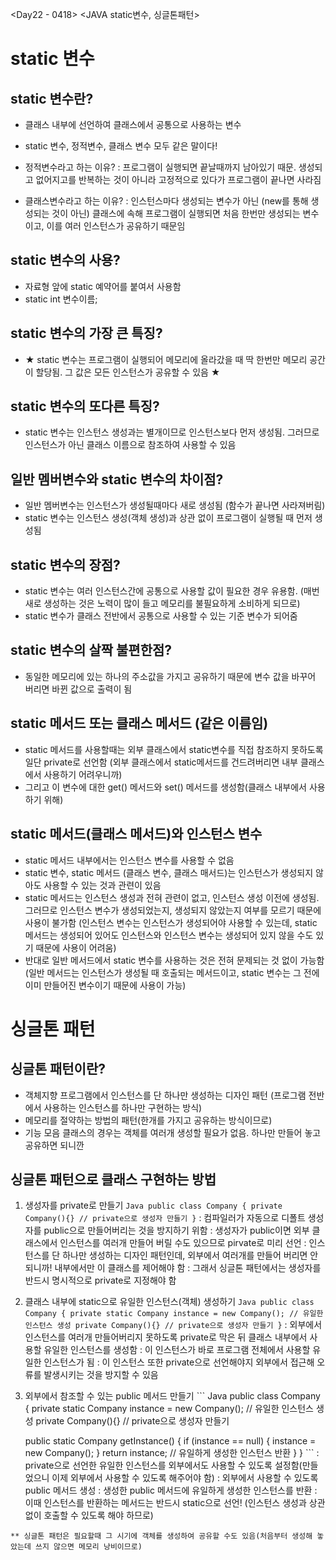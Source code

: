 <Day22 - 0418>
<JAVA static변수, 싱글톤패턴>

# static 변수

## static 변수란?
  - 클래스 내부에 선언하여 클래스에서 공통으로 사용하는 변수
  - static 변수, 정적변수, 클래스 변수 모두 같은 말이다!

  - 정적변수라고 하는 이유?
    : 프로그램이 실행되면 끝날때까지 남아있기 때문. 생성되고 없어지고를 반복하는 것이 아니라 고정적으로 있다가 프로그램이 끝나면 사라짐
  - 클래스변수라고 하는 이유?
    : 인스턴스마다 생성되는 변수가 아닌 (new를 통해 생성되는 것이 아닌) 클래스에 속해 프로그램이 실행되면 처음 한번만 생성되는 변수이고, 이를 여러 인스턴스가 공유하기 때문임

## static 변수의 사용?
  - 자료형 앞에 static 예약어를 붙여서 사용함
  - static int 변수이름;

## static 변수의 가장 큰 특징?
  - ★ static 변수는 프로그램이 실행되어 메모리에 올라갔을 때 딱 한번만 메모리 공간이 할당됨. 그 값은 모든 인스턴스가 공유할 수 있음 ★

## static 변수의 또다른 특징?
  - static 변수는 인스턴스 생성과는 별개이므로 인스턴스보다 먼저 생성됨. 그러므로 인스턴스가 아닌 클래스 이름으로 참조하여 사용할 수 있음

## 일반 멤버변수와 static 변수의 차이점?
  - 일반 멤버변수는 인스턴스가 생성될때마다 새로 생성됨 (함수가 끝나면 사라져버림)
  - static 변수는 인스턴스 생성(객체 생성)과 상관 없이 프로그램이 실행될 때 먼저 생성됨

## static 변수의 장점?
  - static 변수는 여러 인스턴스간에 공통으로 사용할 값이 필요한 경우 유용함. (매번 새로 생성하는 것은 노력이 많이 들고 메모리를 불필요하게 소비하게 되므로)
  - static 변수가 클래스 전반에서 공통으로 사용할 수 있는 기준 변수가 되어줌

## static 변수의 살짝 불편한점?
  - 동일한 메모리에 있는 하나의 주소값을 가지고 공유하기 때문에 변수 값을 바꾸어 버리면 바뀐 값으로 출력이 됨

## static 메서드 또는 클래스 메서드 (같은 이름임)
  - static 메서드를 사용할때는 외부 클래스에서 static변수를 직접 참조하지 못하도록 일단 private로 선언함 (외부 클래스에서 static메서드를 건드려버리면 내부 클래스에서 사용하기 어려우니까)
  - 그리고 이 변수에 대한 get() 메서드와 set() 메서드를 생성함(클래스 내부에서 사용하기 위해)

## static 메서드(클래스 메서드)와 인스턴스 변수
  - static 메서드 내부에서는 인스턴스 변수를 사용할 수 없음
  - static 변수, static 메서드 (클래스 변수, 클래스 매서드)는 인스턴스가 생성되지 않아도 사용할 수 있는 것과 관련이 있음
  - static 메서드는 인스턴스 생성과 전혀 관련이 없고, 인스턴스 생성 이전에 생성됨. 그러므로 인스턴스 변수가 생성되었는지, 생성되지 않았는지 여부를 모르기 때문에 사용이 불가함 (인스턴스 변수는 인스턴스가 생성되어야 사용할 수 있는데, static 메서드는 생성되어 있어도 인스턴스와 인스턴스 변수는 생성되어 있지 않을 수도 있기 때문에 사용이 어려움)
  - 반대로 일반 메서드에서 static 변수를 사용하는 것은 전혀 문제되는 것 없이 가능함(일반 메서드는 인스턴스가 생성될 때 호출되는 메서드이고, static 변수는 그 전에 이미 만들어진 변수이기 때문에 사용이 가능) 

# 싱글톤 패턴

## 싱글톤 패턴이란?
  - 객체지향 프로그램에서 인스턴스를 단 하나만 생성하는 디자인 패턴 (프로그램 전반에서 사용하는 인스턴스를 하나만 구현하는 방식)
  - 메모리를 절약하는 방법의 패턴(한개를 가지고 공유하는 방식이므로)
  - 기능 모음 클래스의 경우는 객체를 여러개 생성할 필요가 없음. 하나만 만들어 놓고 공유하면 되니깐

## 싱글톤 패턴으로 클래스 구현하는 방법
  1. 생성자를 private로 만들기 
    ``` Java
    public class Company {
      private Company(){} // private으로 생성자 만들기
    }
    ```
    : 컴파일러가 자동으로 디폴트 생성자를 public으로 만들어버리는 것을 방지하기 위함
    : 생성자가 public이면 외부 클래스에서 인스턴스를 여러개 만들어 버릴 수도 있으므로 pirvate로 미리 선언
    : 인스턴스를 단 하나만 생성하는 디자인 패턴인데, 외부에서 여러개를 만들어 버리면 안되니까! 내부에서만 이 클래스를 제어해야 함
    : 그래서 싱글톤 패턴에서는 생성자를 반드시 명시적으로 private로 지정해야 함

  2. 클래스 내부에 static으로 유일한 인스턴스(객체) 생성하기
    ``` Java
    public class Company {
      private static Company instance = new Company(); // 유일한 인스턴스 생성
      private Company(){} // private으로 생성자 만들기
    }
    ```
    : 외부에서 인스턴스를 여러개 만들어버리지 못하도록 private로 막은 뒤 클래스 내부에서 사용할 유일한 인스턴스를 생성함
    : 이 인스턴스가 바로 프로그램 전체에서 사용할 유일한 인스턴스가 됨
    : 이 인스턴스 또한 private으로 선언해야지 외부에서 접근해 오류를 발생시키는 것을 방지할 수 있음

  3. 외부에서 참조할 수 있는 public 메서드 만들기
    ``` Java
    public class Company {
      private static Company instance = new Company(); // 유일한 인스턴스 생성
      private Company(){} // private으로 생성자 만들기

      public static Company getInstance() {
        if (instance == null) {
          instance = new Company();
        }
        return instance; // 유일하게 생성한 인스턴스 반환
      }
    }
    ```
    : private으로 선언한 유일한 인스턴스를 외부에서도 사용할 수 있도록 설정함(만들었으니 이제 외부에서 사용할 수 있도록 해주어야 함)
    : 외부에서 사용할 수 있도록 public 메서드 생성
    : 생성한 public 메서드에 유일하게 생성한 인스턴스를 반환
    : 이때 인스턴스를 반환하는 메서드는 반드시 static으로 선언! (인스턴스 생성과 상관없이 호출할 수 있도록 해야 하므로) 

    ** 싱글톤 패턴은 필요할때 그 시기에 객체를 생성하여 공유할 수도 있음(처음부터 생성해 놓았는데 쓰지 않으면 메모리 낭비이므로)